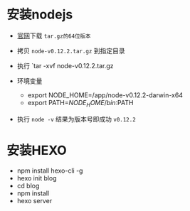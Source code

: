 # 安装nodejs

* [官网](https://nodejs.org/download/)下载 `tar.gz的64位版本`

* 拷贝 `node-v0.12.2.tar.gz` 到指定目录

* 执行 `tar -xvf node-v0.12.2.tar.gz

* 环境变量
  * export NODE_HOME=/app/node-v0.12.2-darwin-x64
  * export PATH=$NODE_HOME/bin:$PATH

* 执行 `node -v` 结果为版本号即成功 `v0.12.2`

# 安装HEXO

  * npm install hexo-cli -g
  * hexo init blog
  * cd blog
  * npm install
  * hexo server